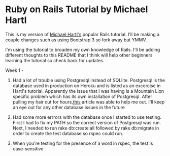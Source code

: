 # Ruby on Rails Tutorial by Michael Hartl

This is my version of [Michael Hartl's](http://michaelhartl.com) popular Rails tutorial. I'll be making a couple changes such as using Bootstrap 3 so fork away but YMMV.

I'm using the tutorial to broaden my own knowledge of Rails. I'll be adding different thoughts to this README that I think will help other beginners learning the tutorial so check back for updates.

Week 1 - 

1. Had a lot of trouble using Postgresql instead of SQLlite. Postgresql is the database used in production on Heroku and is listed as an excercise in Hartl's tutorial. Apparently the issue that I was having is a Mountain Lion specific problem which has its own installation of Postgresql. After pulling my hair out for hours,[this](http://postgres-error.blogspot.com/2013/05/could-not-connect-to-server-no-such.html) article was able to help me out. I'll keep an eye out for any other database issues in the future

2. Had some more errrors with the database once I started to use testing. First I had to fix my PATH so the correct version of Postgresql was run. Next, I needed to run rake db:create:all followed by rake db:migrate in order to create the test database so rspec could run.

3. When you're testing for the presence of a word in rspec, the test is case-sensitive